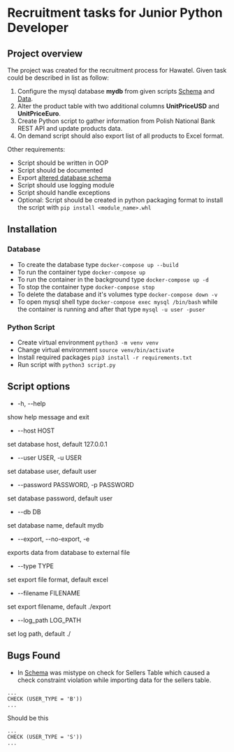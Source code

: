 # Recruitment tasks for Junior Python Developer

## Project overview
The project was created for the recruitment process for Hawatel. Given task could be described in list as follow:
1. Configure the mysql database **mydb** from given scripts [Schema](https://raw.githubusercontent.com/abdelatifsd/E-commerce-Database-Project/master/3%20-%20Structure.sql) and [Data](https://raw.githubusercontent.com/abdelatifsd/E-commerce-Database-Project/master/4%20-%20Population.sql).
2. Alter the product table with two additional columns **UnitPriceUSD** and **UnitPriceEuro**.
3. Create Python script to gather information from Polish National Bank REST API and update products data.
4. On demand script should also export list of all products to Excel format.

Other requirements:
- Script should be written in OOP
- Script should be documented
- Export [altered database schema](https://github.com/justdodo27/hawatel-task/blob/main/AlteredStructure.sql)
- Script should use logging module
- Script should handle exceptions
- Optional: Script should be created in python packaging format to install the script with `pip install <module_name>.whl`

## Installation

### Database
- To create the database type `docker-compose up --build`
- To run the container type `docker-compose up`
- To run the container in the background type `docker-compose up -d`
- To stop the container type `docker-compose stop`
- To delete the database and it's volumes type `docker-compose down -v`
- To open mysql shell type `docker-compose exec mysql /bin/bash` while the container is running and after that type `mysql -u user -puser`

### Python Script
- Create virtual environment `python3 -m venv venv`
- Change virtual environment `source venv/bin/activate`
- Install required packages `pip3 install -r requirements.txt`
- Run script with `python3 script.py`

## Script options

- -h, --help

show help message and exit
- --host HOST

set database host, default 127.0.0.1
- --user USER, -u USER

set database user, default user
- --password PASSWORD, -p PASSWORD

set database password, default user
- --db DB

set database name, default mydb
- --export, --no-export, -e

exports data from database to external file
- --type TYPE

set export file format, default excel
- --filename FILENAME

set export filename, default ./export
- --log_path LOG_PATH

set log path, default ./


## Bugs Found
- In [Schema](https://raw.githubusercontent.com/abdelatifsd/E-commerce-Database-Project/master/3%20-%20Structure.sql) was mistype on check for Sellers Table which caused a check constraint violation while importing data for the sellers table.
```
...
CHECK (USER_TYPE = 'B'))
...
```
Should be this
```
...
CHECK (USER_TYPE = 'S'))
...
```